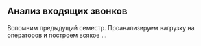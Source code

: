 ## Анализ входящих звонков

Вспомним предыдущий семестр. Проанализируем нагрузку на операторов и построем всякое ...


